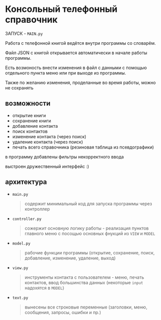 # Консольный телефонный справочник

ЗАПУСК - `MAIN.py`

Работа с телефонной книгой ведётся внутри программы со словарём.

Файл JSON с книгой открывается автоматически в начале работы программы.

Есть возмоность внести изменения в файл с данными с помощью отдельного пункта меню
или при выходе из программы. 

Также по желанию изменения, проделанные во время работы, можно не сохранять

## **возможности**
- открытие книги
- сохранение книги
- добавление контакта
- поиск контактов
- изменение контакта (через поиск)
- удаление контакта (через поиск)
- печать всего справочника (резиновая таблица из псевдографики)

в программу добавлены фильтры некорректного ввода 

выстроен дружественный интерфейс :)

## архитектура
- `main.py`
  > содержит минимальный код для запуска программы через контроллер
- `controller.py`
  > сожержит основную логику работы - реализация пунктов главного меню с посощью основных фнукций из `VIEW` и `MODEL`
- `model.py`
  > рабочие функции программы (открытие, сохранение, поиск, добавление, изменение, удаление, выход)
- `view.py`
  > инструменты контакта с пользователем - меню, печать контактов, ввод большинства данных (некоторые `input` надохятся в `MODEL`)
- `text.py`
  > вынесены все строковые переменные (заголовки, меню, сообщения, запросы, ошибки и пр.)
